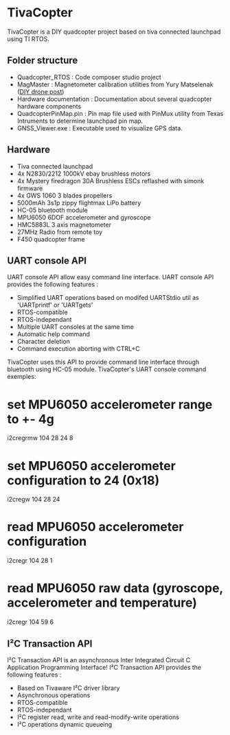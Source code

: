 TivaCopter
========

TivaCopter is a DIY quadcopter project based on tiva connected launchpad using TI RTOS.

Folder structure
--------

* Quadcopter_RTOS : Code composer studio project
* MagMaster : Magnetometer calibration utilities from Yury Matselenak ([DIY drone post](http://diydrones.com/profiles/blog/show?id=705844%3ABlogPost%3A1676387))
* Hardware documentation : Documentation about several quadcopter hardware components
* QuadcopterPinMap.pin : Pin map file used with PinMux utility from Texas Intruments to determine launchpad pin map.
* GNSS_Viewer.exe : Executable used to visualize GPS data.

Hardware
--------

* Tiva connected launchpad
* 4x N2830/2212 1000kV ebay brushless motors
* 4x Mystery firedragon 30A Brushless ESCs reflashed with simonk firmware
* 4x GWS 1060 3 blades propellers
* 5000mAh 3s1p zippy flightmax LiPo battery
* HC-05 bluetooth module
* MPU6050 6DOF accelerometer and gyroscope
* HMC5883L 3 axis magnetometer
* 27MHz Radio from remote toy
* F450 quadcopter frame

UART console API
--------

UART console API allow easy command line interface. UART console API provides the following features :
* Simplified UART operations based on modifed UARTStdio util as 'UARTprintf' or 'UARTgets'
* RTOS-compatible
* RTOS-independant
* Multiple UART consoles at the same time
* Automatic help command
* Character deletion
* Command execution aborting with CTRL+C

TivaCopter uses this API to provide command line interface through bluetooth using HC-05 module.
TivaCopter's UART console command exemples:
# set MPU6050 accelerometer range to +- 4g
i2cregrmw 104 28 24 8
# set MPU6050 accelerometer configuration to 24 (0x18)
i2cregw 104 28 24
# read MPU6050 accelerometer configuration
i2cregr 104 28 1
# read MPU6050 raw data (gyroscope, accelerometer and temperature)
i2cregr 104 59 6

I²C Transaction API
--------

I²C Transaction API is an asynchronous Inter Integrated Circuit C Application Programming Interface! I²C Transaction API provides the following features :
* Based on Tivaware I²C driver library
* Asynchronous operations
* RTOS-compatible
* RTOS-independant
* I²C register read, write and read-modify-write operations
* I²C operations dynamic queueing